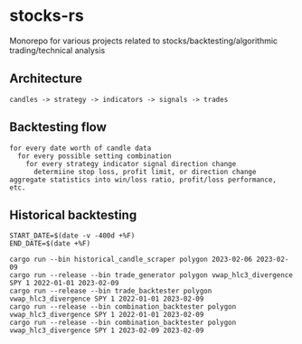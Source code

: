 # stocks-rs
Monorepo for various projects related to stocks/backtesting/algorithmic trading/technical analysis

## Architecture

```
candles -> strategy -> indicators -> signals -> trades
```

## Backtesting flow

```
for every date worth of candle data
  for every possible setting combination
    for every strategy indicator signal direction change
      determiine stop loss, profit limit, or direction change
aggregate statistics into win/loss ratio, profit/loss performance, etc.
```

## Historical backtesting

```shell
START_DATE=$(date -v -400d +%F)
END_DATE=$(date +%F)

cargo run --bin historical_candle_scraper polygon 2023-02-06 2023-02-09
cargo run --release --bin trade_generator polygon vwap_hlc3_divergence SPY 1 2022-01-01 2023-02-09
cargo run --release --bin trade_backtester polygon vwap_hlc3_divergence SPY 1 2022-01-01 2023-02-09
cargo run --release --bin combination_backtester polygon vwap_hlc3_divergence SPY 1 2022-01-01 2023-02-09
cargo run --release --bin combination_backtester polygon vwap_hlc3_divergence SPY 1 2023-02-09 2023-02-09
```
